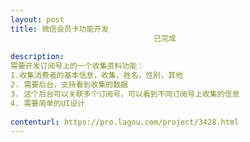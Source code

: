 ```yaml
---                
layout: post       
title: 微信会员卡功能开发
                                已完成
           
description: 
需要开发订阅号上的一个收集资料功能：
1.收集消费者的基本信息，收集，姓名，性别，其他
2. 需要后台，支持看到收集的数据
3. 这个后台可以关联多个订阅号，可以看到不同订阅号上收集的信息
4. 需要简单的UI设计
     
contenturl: https://pro.lagou.com/project/3428.html      
---                 
```

